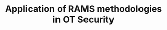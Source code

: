---
title: Application of RAMS methodologies in OT Security
permalink: "/program/presentations/ignacio-moreno-canadas/"
layout: presentation
speaker:
- name: Ignacio Moreno Canadas
  role: OT Security COnsultant
  work: Accenture
  image: ignacio-moreno-canadas
id: presentation
published: true
---
